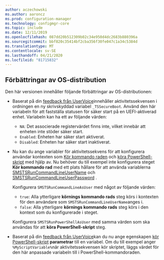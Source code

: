 ```yaml
---
author: aczechowski
ms.author: aaroncz
ms.prod: configuration-manager
ms.technology: configmgr-core
ms.topic: include
ms.date: 12/11/2019
ms.openlocfilehash: 087dd20b512309b02c34e950d4dc2683b880396a
ms.sourcegitcommit: bbf820c35414bf2cba356f30fe047c1a34c5384d
ms.translationtype: MT
ms.contentlocale: sv-SE
ms.lasthandoff: 04/21/2020
ms.locfileid: "81715832"
---
```

## <a name="improvements-to-os-deployment"></a><a name="bkmk_osd"></a>Förbättringar av OS-distribution

Den här versionen innehåller följande förbättringar av OS-distributionen:

- Baserat på din [feedback från UserVoice](https://configurationmanager.uservoice.com/forums/300492-ideas/suggestions/19416577-create-an-osd-variable-for-secure-boot-smstssec)innehåller aktivitetssekvensen i ordningen en ny skrivskyddad variabel `_TSSecureBoot`.<!--5842295--> Använd den här variabeln för att fastställa statusen för säker start på en UEFI-aktiverad enhet. Variabeln kan ha ett av följande värden:

  - `NA`: Det associerade registervärdet finns inte, vilket innebär att enheten inte stöder säker start.
  - `Enabled`: Enheten har säker start aktiverat.
  - `Disabled`: Enheten har säker start inaktiverat.

- Nu kan du ange variabler för aktivitetssekvens för att konfigurera användar kontexten som [Kör kommando raden](../../../../../osd/understand/task-sequence-steps.md#BKMK_RunCommandLine) och [köra PowerShell-skript](../../../../../osd/understand/task-sequence-steps.md#BKMK_RunPowerShellScript) med hjälp av.<!-- 5573175 --> Nu behöver du till exempel inte konfigurera steget **Kör kommando rad** med ett plats hållare för att använda variablerna [SMSTSRunCommandLineUserName](../../../../../osd/understand/task-sequence-variables.md#SMSTSRunCommandLineUserName) och [SMSTSRunCommandLineUserPassword](../../../../../osd/understand/task-sequence-variables.md#SMSTSRunCommandLineUserPassword) .

  Konfigurera `SMSTSRunCommandLineAsUser` med något av följande värden:

  - `true`: Alla ytterligare **körnings kommando rads** steg körs i kontexten för den användare som `SMSTSRunCommandLineUserName`anges i.
  - `false`: Alla ytterligare **körnings kommando rads** steg körs i den kontext som du konfigurerade i steget.

  Konfigurera `SMSTSRunPowerShellAsUser` med samma värden som ska användas för att **köra PowerShell-skript** steg.

- Baserat på din [feedback från UserVoice](https://configurationmanager.uservoice.com/forums/300492-ideas/suggestions/38377201-pass-a-task-sequence-variable-to-powershell-script)kan du nu ange egenskapen [kör PowerShell-skript](../../../../../osd/understand/task-sequence-steps.md#BKMK_RunPowerShellScript) **parametrar** till en variabel.<!-- 5690481 --> Om du till exempel anger `%MyScriptVariable%`när aktivitetssekvensen kör skriptet, läggs värdet för den här anpassade variabeln till i PowerShell-kommandoraden.

